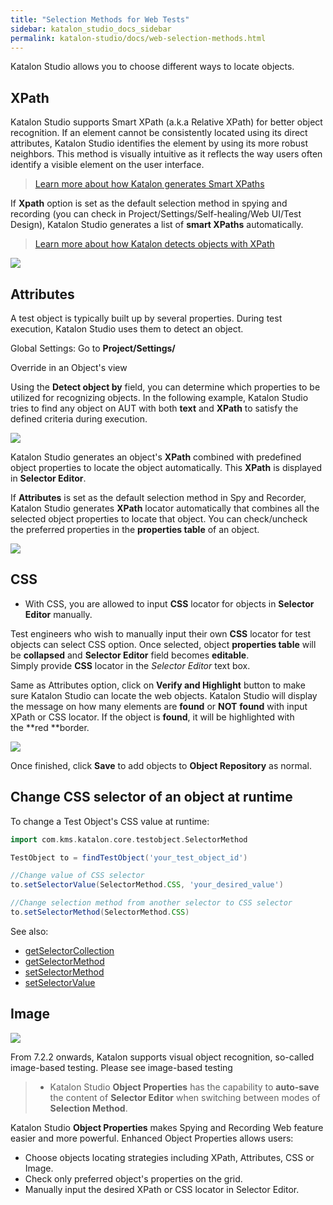 ```yaml
---
title: "Selection Methods for Web Tests"
sidebar: katalon_studio_docs_sidebar
permalink: katalon-studio/docs/web-selection-methods.html
---
```


Katalon Studio allows you to choose different ways to locate objects.

## XPath

Katalon Studio supports Smart XPath (a.k.a Relative XPath) for better object recognition. If an element cannot be consistently located using its direct attributes, Katalon Studio identifies the element by using its more robust neighbors. This method is visually intuitive as it reflects the way users often identify a visible element on the user interface.

> [Learn more about how Katalon generates Smart XPaths](https://www.katalon.com/resources-center/blog/smart-xpath-generator/)

If **Xpath** option is set as the default selection method in spying and recording (you can check in Project/Settings/Self-healing/Web UI/Test Design), Katalon Studio generates a list of **smart XPaths** automatically.

> [Learn more about how Katalon detects objects with XPath](https://docs.katalon.com/katalon-studio/tutorials/detect_elements_xpath.html)

![](https://github.com/katalon-studio/docs-images/raw/master/katalon-studio/docs/working-with-objects-selection-method-for-spyrecord-web/image2018-9-5-183A573A11.png)

## Attributes

A test object is typically built up by several properties. During test execution, Katalon Studio uses them to detect an object. 

Global Settings: Go to **Project/Settings/**

Override in an Object's view

Using the **Detect object by** field, you can determine which properties to be utilized for recognizing objects. In the following example, Katalon Studio tries to find any object on AUT with both **text** and **XPath** to satisfy the defined criteria during execution.

![](https://github.com/katalon-studio/docs-images/raw/master/katalon-studio/docs/manage-test-object/image2018-9-5-193A133A19.png)

Katalon Studio generates an object's **XPath** combined with predefined object properties to locate the object automatically. This **XPath** is displayed in **Selector Editor**.

If **Attributes** is set as the default selection method in Spy and Recorder, Katalon Studio generates **XPath** locator automatically that combines all the selected object properties to locate that object. You can check/uncheck the preferred properties in the **properties table** of an object.

![](https://github.com/katalon-studio/docs-images/raw/master/katalon-studio/docs/working-with-objects-selection-method-for-spyrecord-web/image2018-9-5-183A293A36.png)

## CSS

* With CSS, you are allowed to input **CSS** locator for objects in **Selector Editor** manually.

Test engineers who wish to manually input their own **CSS** locator for test objects can select CSS option. Once selected, object **properties table** will be **collapsed** and **Selector Editor** field becomes **editable**. Simply provide **CSS** locator in the _Selector Editor_ text box. 

Same as Attributes option, click on **Verify and Highlight** button to make sure Katalon Studio can locate the web objects. Katalon Studio will display the message on how many elements are **found** or **NOT** **found** with input XPath or CSS locator. If the object is **found**, it will be highlighted with the **red **border. 

![](https://github.com/katalon-studio/docs-images/raw/master/katalon-studio/docs/working-with-objects-selection-method-for-spyrecord-web/image2018-9-5-183A503A16.png)

Once finished, click **Save** to add objects to **Object Repository** as normal.

## Change CSS selector of an object at runtime

To change a Test Object's CSS value at runtime:

```groovy
import com.kms.katalon.core.testobject.SelectorMethod

TestObject to = findTestObject('your_test_object_id')

//Change value of CSS selector
to.setSelectorValue(SelectorMethod.CSS, 'your_desired_value')

//Change selection method from another selector to CSS selector
to.setSelectorMethod(SelectorMethod.CSS)
```

See also:

* [getSelectorCollection](https://api-docs.katalon.com/com/kms/katalon/core/testobject/SelectorCollector.html#getSelectorCollection())
* [getSelectorMethod](https://api-docs.katalon.com/com/kms/katalon/core/testobject/SelectorCollector.html#getSelectorMethod())
* [setSelectorMethod](https://api-docs.katalon.com/com/kms/katalon/core/testobject/SelectorCollector.html#setSelectorMethod(com.kms.katalon.core.testobject.SelectorMethod))
* [setSelectorValue](https://api-docs.katalon.com/com/kms/katalon/core/testobject/SelectorCollector.html#setSelectorValue(com.kms.katalon.core.testobject.SelectorMethod,%20java.lang.String))

## Image

<img src="https://github.com/katalon-studio/docs-images/raw/master/katalon-studio/docs/self-healing/image-object-view.png">

From 7.2.2 onwards, Katalon supports visual object recognition, so-called image-based testing.
Please see image-based testing

> * Katalon Studio **Object Properties** has the capability to **auto-save** the content of **Selector Editor** when switching between modes of **Selection Method**.

Katalon Studio **Object Properties** makes Spying and Recording Web feature easier and more powerful. Enhanced Object Properties allows users:

* Choose objects locating strategies including XPath, Attributes, CSS or Image.
* Check only preferred object's properties on the grid.
* Manually input the desired XPath or CSS locator in Selector Editor.
